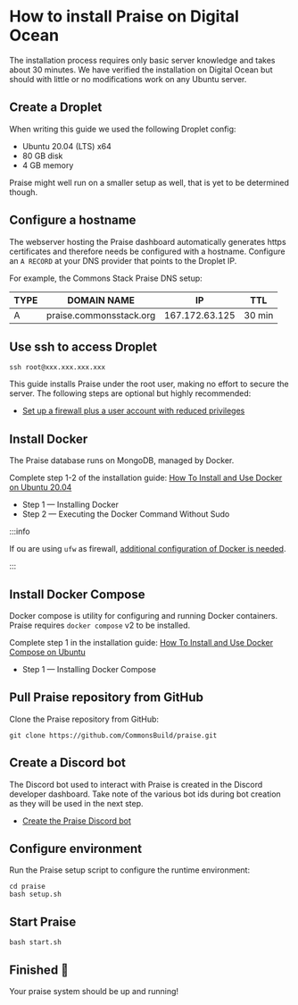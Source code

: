 # How to install Praise on Digital Ocean

The installation process requires only basic server knowledge and takes about 30 minutes. We have verified the installation on Digital Ocean but should with little or no modifications work on any Ubuntu server.

## Create a Droplet

When writing this guide we used the following Droplet config:

- Ubuntu 20.04 (LTS) x64
- 80 GB disk
- 4 GB memory

Praise might well run on a smaller setup as well, that is yet to be determined though.

## Configure a hostname

The webserver hosting the Praise dashboard automatically generates https certificates and therefore needs be configured with a hostname. Configure an `A RECORD` at your DNS provider that points to the Droplet IP.

For example, the Commons Stack Praise DNS setup:

| TYPE | DOMAIN NAME             | IP             | TTL    |
| ---- | ----------------------- | -------------- | ------ |
| A    | praise.commonsstack.org | 167.172.63.125 | 30 min |

## Use ssh to access Droplet

```
ssh root@xxx.xxx.xxx.xxx
```

This guide installs Praise under the root user, making no effort to secure the server. The following steps are optional but highly recommended:

- [Set up a firewall plus a user account with reduced privileges](setup-firewall-and-user.md)

## Install Docker

The Praise database runs on MongoDB, managed by Docker.

Complete step 1-2 of the installation guide: [How To Install and Use Docker on Ubuntu 20.04](https://www.digitalocean.com/community/tutorials/how-to-install-and-use-docker-on-ubuntu-20-04)

- Step 1 — Installing Docker
- Step 2 — Executing the Docker Command Without Sudo

:::info

If ou are using `ufw` as firewall, [additional configuration of Docker is needed](configure-ufw-for-docker.md).

:::

## Install Docker Compose

Docker compose is utility for configuring and running Docker containers. Praise requires `docker compose` v2 to be installed.

Complete step 1 in the installation guide: [How To Install and Use Docker Compose on Ubuntu](https://www.digitalocean.com/community/tutorials/how-to-install-and-use-docker-compose-on-ubuntu-22-04)

- Step 1 — Installing Docker Compose

## Pull Praise repository from GitHub

Clone the Praise repository from GitHub:

```
git clone https://github.com/CommonsBuild/praise.git
```

## Create a Discord bot

The Discord bot used to interact with Praise is created in the Discord developer dashboard. Take note of the various bot ids during bot creation as they will be used in the next step.

- [Create the Praise Discord bot](create-discord-bot.md)

## Configure environment

Run the Praise setup script to configure the runtime environment:

```
cd praise
bash setup.sh
```

## Start Praise

```
bash start.sh
```

## Finished 🎉

Your praise system should be up and running!
